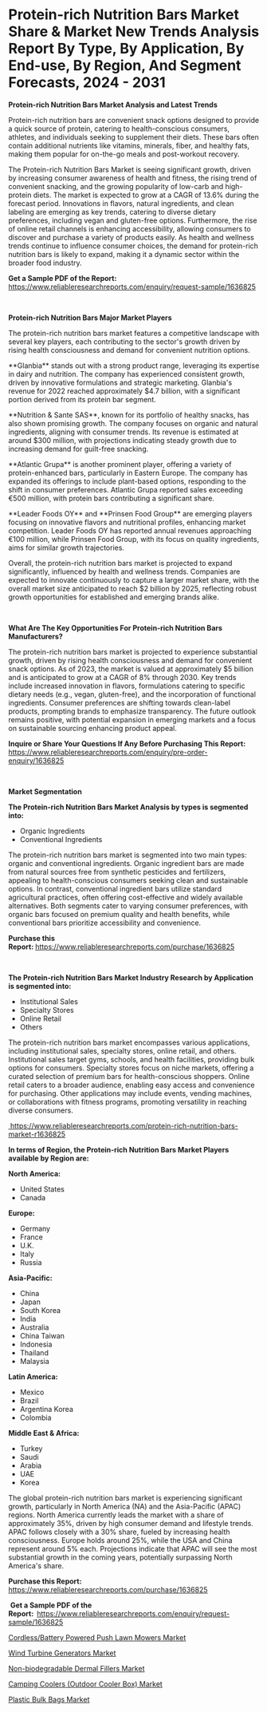 <p><h1>Protein-rich Nutrition Bars Market Share & Market New Trends Analysis Report By Type, By Application, By End-use, By Region, And Segment Forecasts, 2024 - 2031</h1></p><p><strong>Protein-rich Nutrition Bars Market Analysis and Latest Trends</strong></p>
<p><p>Protein-rich nutrition bars are convenient snack options designed to provide a quick source of protein, catering to health-conscious consumers, athletes, and individuals seeking to supplement their diets. These bars often contain additional nutrients like vitamins, minerals, fiber, and healthy fats, making them popular for on-the-go meals and post-workout recovery.</p><p>The Protein-rich Nutrition Bars Market is seeing significant growth, driven by increasing consumer awareness of health and fitness, the rising trend of convenient snacking, and the growing popularity of low-carb and high-protein diets. The market is expected to grow at a CAGR of 13.6% during the forecast period. Innovations in flavors, natural ingredients, and clean labeling are emerging as key trends, catering to diverse dietary preferences, including vegan and gluten-free options. Furthermore, the rise of online retail channels is enhancing accessibility, allowing consumers to discover and purchase a variety of products easily. As health and wellness trends continue to influence consumer choices, the demand for protein-rich nutrition bars is likely to expand, making it a dynamic sector within the broader food industry.</p></p>
<p><strong>Get a Sample PDF of the Report:&nbsp;</strong> <a href="https://www.reliableresearchreports.com/enquiry/request-sample/1636825">https://www.reliableresearchreports.com/enquiry/request-sample/1636825</a></p>
<p>&nbsp;</p>
<p><strong>Protein-rich Nutrition Bars Major Market Players</strong></p>
<p><p>The protein-rich nutrition bars market features a competitive landscape with several key players, each contributing to the sector's growth driven by rising health consciousness and demand for convenient nutrition options. </p><p>**Glanbia** stands out with a strong product range, leveraging its expertise in dairy and nutrition. The company has experienced consistent growth, driven by innovative formulations and strategic marketing. Glanbia's revenue for 2022 reached approximately $4.7 billion, with a significant portion derived from its protein bar segment.</p><p>**Nutrition & Sante SAS**, known for its portfolio of healthy snacks, has also shown promising growth. The company focuses on organic and natural ingredients, aligning with consumer trends. Its revenue is estimated at around $300 million, with projections indicating steady growth due to increasing demand for guilt-free snacking.</p><p>**Atlantic Grupa** is another prominent player, offering a variety of protein-enhanced bars, particularly in Eastern Europe. The company has expanded its offerings to include plant-based options, responding to the shift in consumer preferences. Atlantic Grupa reported sales exceeding €500 million, with protein bars contributing a significant share.</p><p>**Leader Foods OY** and **Prinsen Food Group** are emerging players focusing on innovative flavors and nutritional profiles, enhancing market competition. Leader Foods OY has reported annual revenues approaching €100 million, while Prinsen Food Group, with its focus on quality ingredients, aims for similar growth trajectories.</p><p>Overall, the protein-rich nutrition bars market is projected to expand significantly, influenced by health and wellness trends. Companies are expected to innovate continuously to capture a larger market share, with the overall market size anticipated to reach $2 billion by 2025, reflecting robust growth opportunities for established and emerging brands alike.</p></p>
<p>&nbsp;</p>
<p><strong>What Are The Key Opportunities For Protein-rich Nutrition Bars Manufacturers?</strong></p>
<p><p>The protein-rich nutrition bars market is projected to experience substantial growth, driven by rising health consciousness and demand for convenient snack options. As of 2023, the market is valued at approximately $5 billion and is anticipated to grow at a CAGR of 8% through 2030. Key trends include increased innovation in flavors, formulations catering to specific dietary needs (e.g., vegan, gluten-free), and the incorporation of functional ingredients. Consumer preferences are shifting towards clean-label products, prompting brands to emphasize transparency. The future outlook remains positive, with potential expansion in emerging markets and a focus on sustainable sourcing enhancing product appeal.</p></p>
<p><strong>Inquire or Share Your Questions If Any Before Purchasing This Report:</strong> <a href="https://www.reliableresearchreports.com/enquiry/pre-order-enquiry/1636825">https://www.reliableresearchreports.com/enquiry/pre-order-enquiry/1636825</a></p>
<p>&nbsp;</p>
<p><strong>Market Segmentation</strong></p>
<p><strong>The Protein-rich Nutrition Bars Market Analysis by types is segmented into:</strong></p>
<p><ul><li>Organic Ingredients</li><li>Conventional Ingredients</li></ul></p>
<p><p>The protein-rich nutrition bars market is segmented into two main types: organic and conventional ingredients. Organic ingredient bars are made from natural sources free from synthetic pesticides and fertilizers, appealing to health-conscious consumers seeking clean and sustainable options. In contrast, conventional ingredient bars utilize standard agricultural practices, often offering cost-effective and widely available alternatives. Both segments cater to varying consumer preferences, with organic bars focused on premium quality and health benefits, while conventional bars prioritize accessibility and convenience.</p></p>
<p><strong>Purchase this Report:&nbsp;</strong><a href="https://www.reliableresearchreports.com/purchase/1636825">https://www.reliableresearchreports.com/purchase/1636825</a></p>
<p>&nbsp;</p>
<p><strong>The Protein-rich Nutrition Bars Market Industry Research by Application is segmented into:</strong></p>
<p><ul><li>Institutional Sales</li><li>Specialty Stores</li><li>Online Retail</li><li>Others</li></ul></p>
<p><p>The protein-rich nutrition bars market encompasses various applications, including institutional sales, specialty stores, online retail, and others. Institutional sales target gyms, schools, and health facilities, providing bulk options for consumers. Specialty stores focus on niche markets, offering a curated selection of premium bars for health-conscious shoppers. Online retail caters to a broader audience, enabling easy access and convenience for purchasing. Other applications may include events, vending machines, or collaborations with fitness programs, promoting versatility in reaching diverse consumers.</p></p>
<p><a href="https://www.reliableresearchreports.com/protein-rich-nutrition-bars-market-r1636825">&nbsp;https://www.reliableresearchreports.com/protein-rich-nutrition-bars-market-r1636825</a></p>
<p><strong>In terms of Region, the Protein-rich Nutrition Bars Market Players available by Region are:</strong></p>
<p>
    <p> <strong> North America: </strong>
        <ul>
            <li>United States</li>
            <li>Canada</li>
        </ul>
        </p> 
    <p> <strong> Europe: </strong>
        <ul>
            <li>Germany</li>
            <li>France</li>
            <li>U.K.</li>
            <li>Italy</li>
            <li>Russia</li>
        </ul>
        </p> 
    <p> <strong> Asia-Pacific: </strong>
        <ul>
            <li>China</li>
            <li>Japan</li>
            <li>South Korea</li>
            <li>India</li>
            <li>Australia</li>
            <li>China Taiwan</li>
            <li>Indonesia</li>
            <li>Thailand</li>
            <li>Malaysia</li>
        </ul>
        </p> 
    <p> <strong> Latin America: </strong>
        <ul>
            <li>Mexico</li>
            <li>Brazil</li>
            <li>Argentina Korea</li>
            <li>Colombia</li>
        </ul>
        </p> 
    <p> <strong> Middle East & Africa: </strong>
        <ul>
            <li>Turkey</li>
            <li>Saudi</li>
            <li>Arabia</li>
            <li>UAE</li>
            <li>Korea</li>
        </ul>
    </p>
    </p>
<p><p>The global protein-rich nutrition bars market is experiencing significant growth, particularly in North America (NA) and the Asia-Pacific (APAC) regions. North America currently leads the market with a share of approximately 35%, driven by high consumer demand and lifestyle trends. APAC follows closely with a 30% share, fueled by increasing health consciousness. Europe holds around 25%, while the USA and China represent around 5% each. Projections indicate that APAC will see the most substantial growth in the coming years, potentially surpassing North America's share.</p></p>
<p><strong>Purchase this Report: </strong><a href="https://www.reliableresearchreports.com/purchase/1636825">https://www.reliableresearchreports.com/purchase/1636825</a></p>
<p>&nbsp;<strong>Get a Sample PDF of the Report:&nbsp;&nbsp;</strong><a href="https://www.reliableresearchreports.com/enquiry/request-sample/1636825">https://www.reliableresearchreports.com/enquiry/request-sample/1636825</a></p>
<p><strong></strong></p>
<p><p><a href="https://medium.com/@skylarreilly36/global-cordless-battery-powered-push-lawn-mowers-market-share-and-growth-opportunities-and-market-b57fcff564e6?postPublishedType=repub">Cordless/Battery Powered Push Lawn Mowers Market</a></p><p><a href="https://www.linkedin.com/pulse/wind-turbine-generators-market-size-growth-industry-analysis-gqatf?trackingId=9q%2Fdoxy4QomoQKHsYw5alg%3D%3D">Wind Turbine Generators Market</a></p><p><a href="https://github.com/NargisHussain432/Market-Research-Report-List-1/blob/main/non-biodegradable-dermal-fillers-market.md">Non-biodegradable Dermal Fillers Market</a></p><p><a href="https://medium.com/@skylarreilly36/unveiling-market-trends-global-camping-coolers-outdoor-cooler-box-market-growth-and-regional-27b6ab29e08a?postPublishedType=repub">Camping Coolers (Outdoor Cooler Box) Market</a></p><p><a href="https://issuu.com/reportprime-2/docs/plastic-bulk-bags-market-size-2030._0d293cb61b01cc">Plastic Bulk Bags Market</a></p></p>